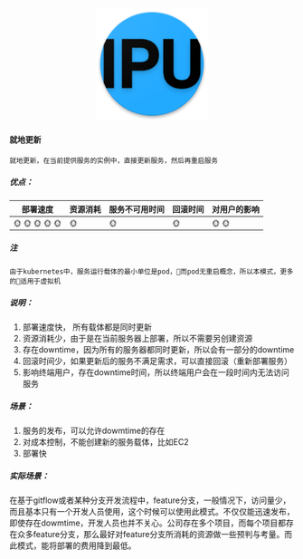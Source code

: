 <p align="center">
   <img width="200" src="ipu.png">
</p>

#### 就地更新

    就地更新，在当前提供服务的实例中，直接更新服务，然后再重启服务

##### 优点：

| 部署速度 |  资源消耗  | 服务不可用时间  | 回滚时间  | 对用户的影响|
| -------| ---------| --------| --------| --------|
| :sun_with_face: :sun_with_face: :sun_with_face: :sun_with_face: :sun_with_face: |  :sun_with_face:   | :sun_with_face:   | :sun_with_face: | :sun_with_face: :sun_with_face: |

##### 注
    由于kubernetes中，服务运行载体的最小单位是pod，而pod无重启概念，所以本模式，更多的适用于虚拟机

##### 说明：
1. 部署速度快， 所有载体都是同时更新
2. 资源消耗少，由于是在当前服务器上部署，所以不需要另创建资源
3. 存在downtime，因为所有的服务器都同时更新，所以会有一部分的downtime
4. 回滚时间少，如果更新后的服务不满足需求，可以直接回滚（重新部署服务）
5. 影响终端用户，存在downtime时间，所以终端用户会在一段时间内无法访问服务

##### 场景：
1. 服务的发布，可以允许dowmtime的存在
2. 对成本控制，不能创建新的服务载体，比如EC2
3. 部署快

##### 实际场景：
在基于gitflow或者某种分支开发流程中，feature分支，一般情况下，访问量少，而且基本只有一个开发人员使用，这个时候可以使用此模式。不仅仅能迅速发布，即使存在dowmtime，开发人员也并不关心。公司存在多个项目，而每个项目都存在众多feature分支，那么最好对feature分支所消耗的资源做一些预判与考量。而此模式，能将部署的费用降到最低。
